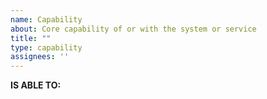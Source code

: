 ```yaml
---
name: Capability
about: Core capability of or with the system or service
title: ""
type: capability
assignees: ''
---
```


**IS ABLE TO:**  
<!-- General capability of the product, or of a user interacting with it -->
